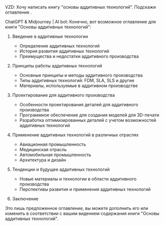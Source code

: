 VZD:
Хочу написать книгу "основы аддитивных технологий". Подскажи оглавление .

ChatGPT & Midjourney | AI bot:
Конечно, вот возможное оглавление для книги "Основы аддитивных технологий":

1. Введение в аддитивные технологии
   - Определение аддитивных технологий
   - История развития аддитивных технологий
   - Преимущества и недостатки аддитивного производства

2. Принципы работы аддитивных технологий
   - Основные принципы и методы аддитивного производства
   - Типы аддитивных технологий: FDM, SLA, SLS и другие
   - Материалы, используемые в аддитивном производстве

3. Проектирование для аддитивного производства
   - Особенности проектирования деталей для аддитивного производства
   - Программное обеспечение для создания моделей для 3D-печати
   - Разработка оптимизированных деталей с учетом возможностей аддитивных технологий

4. Применение аддитивных технологий в различных отраслях
   - Авиационная промышленность
   - Медицинская отрасль
   - Автомобильная промышленность
   - Архитектура и дизайн

5. Тенденции и будущее аддитивных технологий
   - Новые материалы и технологии в области аддитивного производства
   - Перспективы развития и применения аддитивных технологий

6. Заключение

Это лишь предложенное оглавление, вы можете дополнить его или изменить в соответствии с вашим видением содержания книги "Основы аддитивных технологий".